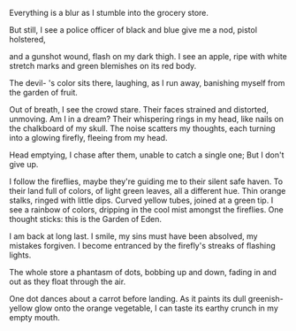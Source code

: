 Everything is a blur as I stumble into the grocery store.

But still, I see a police officer
of black and blue give me
a nod, pistol holstered,

and a gunshot wound, flash on my dark
thigh. I see an apple,
ripe with white stretch marks
and green blemishes
on its red body.

The devil-
's color sits there, laughing,
as I run away, banishing myself
from the garden of fruit.

Out of breath, I see the crowd stare.
Their faces strained and distorted, unmoving.
Am I in a dream?
Their whispering rings in my head,
like nails on the chalkboard of my skull.
The noise scatters my thoughts,
each turning into a glowing firefly, fleeing
from my head.

Head emptying, I chase after them,
unable to catch a single one;
But I don't give up.

I follow the fireflies, maybe they're guiding me
to their silent safe haven. 
To their land full of colors, of light green leaves,
all a different hue. Thin orange stalks, 
ringed with little dips. Curved yellow tubes,
joined at a green tip. I see a rainbow of colors, 
dripping in the cool mist amongst the fireflies.
One thought sticks: this is the Garden of Eden.

I am back at long last.
I smile, my sins must have been absolved,
my mistakes forgiven. I become entranced
by the firefly's streaks of flashing lights.

The whole store a phantasm of dots,
bobbing up and down, fading in and out
as they float through the air.

One dot dances about a carrot before landing.
As it paints its dull greenish-yellow glow onto the orange vegetable,
I can taste its earthy crunch in my empty mouth.